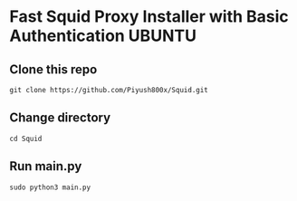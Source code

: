 # Fast Squid Proxy Installer with Basic Authentication UBUNTU
## Clone this repo
```
git clone https://github.com/Piyush800x/Squid.git
```
## Change directory
```
cd Squid
```
## Run main.py
```
sudo python3 main.py
```
